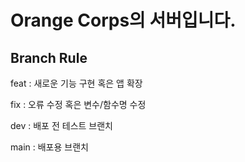 # Orange Corps의 서버입니다.

## Branch Rule
feat : 새로운 기능 구현 혹은 앱 확장

fix : 오류 수정 혹은 변수/함수명 수정

dev : 배포 전 테스트 브랜치

main : 배포용 브랜치
